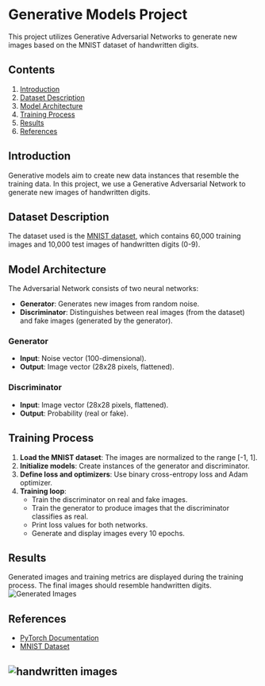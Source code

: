 # Generative Models Project

This project utilizes Generative Adversarial Networks to generate new images based on the MNIST dataset of handwritten digits.

## Contents

1. [Introduction](#introduction)
2. [Dataset Description](#dataset-description)
3. [Model Architecture](#model-architecture)
4. [Training Process](#training-process)
5. [Results](#results)
6. [References](#references)

## Introduction

Generative models aim to create new data instances that resemble the training data. In this project, we use a Generative Adversarial Network to generate new images of handwritten digits.

## Dataset Description

The dataset used is the [MNIST dataset](https://en.wikipedia.org/wiki/MNIST_database), which contains 60,000 training images and 10,000 test images of handwritten digits (0-9).

## Model Architecture

The Adversarial Network consists of two neural networks:
- **Generator**: Generates new images from random noise.
- **Discriminator**: Distinguishes between real images (from the dataset) and fake images (generated by the generator).

### Generator
- **Input**: Noise vector (100-dimensional).
- **Output**: Image vector (28x28 pixels, flattened).

### Discriminator
- **Input**: Image vector (28x28 pixels, flattened).
- **Output**: Probability (real or fake).

## Training Process

1. **Load the MNIST dataset**: The images are normalized to the range [-1, 1].
2. **Initialize models**: Create instances of the generator and discriminator.
3. **Define loss and optimizers**: Use binary cross-entropy loss and Adam optimizer.
4. **Training loop**:
   - Train the discriminator on real and fake images.
   - Train the generator to produce images that the discriminator classifies as real.
   - Print loss values for both networks.
   - Generate and display images every 10 epochs.

## Results

Generated images and training metrics are displayed during the training process. The final images should resemble handwritten digits.
![Generated Images](https://github.com/swalehmwadime/G00dlife-datascience/blob/main/Scripts/Deep%20Learning/Generative%20images.png)

## References

- [PyTorch Documentation](https://pytorch.org/docs/stable/index.html)
- [MNIST Dataset](http://yann.lecun.com/exdb/mnist/)
  
![handwritten images](https://github.com/swalehmwadime/G00dlife-datascience/blob/main/Scripts/Deep%20Learning/Handwritten-Images.png)
---

